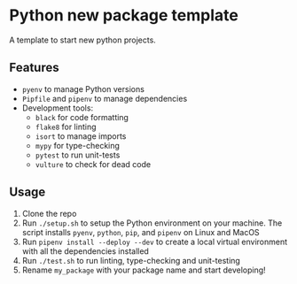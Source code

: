 # Python new package template

A template to start new python projects.

## Features

* `pyenv` to manage Python versions
* `Pipfile` and `pipenv` to manage dependencies
* Development tools:
    * `black` for code formatting
    * `flake8` for linting
    * `isort` to manage imports
    * `mypy` for type-checking
    * `pytest` to run unit-tests
    * `vulture` to check for dead code

## Usage

1. Clone the repo
2. Run `./setup.sh` to setup the Python environment on your machine. The script installs `pyenv`, `python`, `pip`, and `pipenv` on Linux and MacOS
3. Run `pipenv install --deploy --dev` to create a local virtual environment with all the dependencies installed
4. Run `./test.sh` to run linting, type-checking and unit-testing
5. Rename `my_package` with your package name and start developing!
